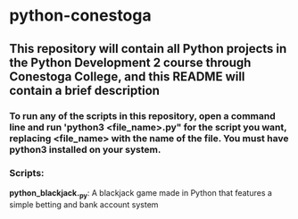# python-conestoga

## This repository will contain all Python projects in the Python Development 2 course through Conestoga College, and this README will contain a brief description

### To run any of the scripts in this repository, open a command line and run 'python3 <file_name>.py" for the script you want, replacing <file_name> with the name of the file. You must have python3 installed on your system. 

### Scripts: 
**python_blackjack.<sub>py</sub>**: A blackjack game made in Python that features a simple betting and bank account system 
